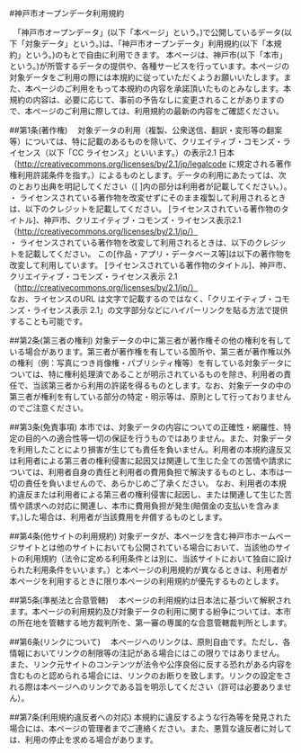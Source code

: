#神戸市オープンデータ利用規約

　「神戸市オープンデータ」(以下「本ページ」という。)で公開しているデータ(以下「対象データ」という。)は、「神戸市オープンデータ」利用規約(以下「本規約」という。)のもとで自由に利用できます。
本ページは、神戸市(以下「本市」という。)が所管するデータの提供や、各種サービスを行っています。本ページの対象データをご利用の際には本規約に従っていただくようお願いいたします。また、本ページのご利用をもって本規約の内容を承諾頂いたものとみなします。本規約の内容は、必要に応じて、事前の予告なしに変更されることがありますので、本ページのご利用に際しては、利用規約の最新の内容をご確認ください。

##第1条(著作権)
　対象データの利用（複製、公衆送信、翻訳・変形等の翻案等）については、特に記載のあるものを除いて、クリエイティブ・コモンズ・ライセンス（以下「CC ライセンス」といいます。）の表示2.1 日本（http://creativecommons.org/licenses/by/2.1/jp/legalcode に規定される著作権利用許諾条件を指す。）によるものとします。データの利用にあたっては、次のとおり出典を明記してください（[ ]内の部分は利用者が記載してください。）。  
・ ライセンスされている著作物を改変せずにそのまま複製して利用されるときは、以下のクレジットを記載してください。
[ライセンスされている著作物のタイトル]、神戸市、クリエイティブ・コモンズ・ライセンス表示2.1（http://creativecommons.org/licenses/by/2.1/jp/）  
・ ライセンスされている著作物を改変して利用されるときは、以下のクレジットを記載してください。
この[作品・アプリ・データベース等]は以下の著作物を改変して利用しています。
[ライセンスされている著作物のタイトル]、神戸市、クリエイティブ・コモンズ・ライセンス表示 2.1（http://creativecommons.org/licenses/by/2.1/jp/）  
なお、ライセンスのURL は文字で記載するのではなく、「クリエイティブ・コモンズ・ライセンス表示 2.1」の文字部分などにハイパーリンクを貼る方法で提供することも可能です。

##第2条(第三者の権利)
対象データの中に第三者が著作権その他の権利を有している場合があります。第三者が著作権を有している箇所や、第三者が著作権以外の権利（例：写真につき肖像権・パブリシティ権等）を有している対象データについては、特に権利処理済であることが明示されているものを除き、利用者の責任で、当該第三者から利用の許諾を得るものとします。なお、対象データの中の第三者が権利を有している部分の特定・明示等は、原則として行っておりませんのでご注意ください。

##第3条(免責事項)
本市では、対象データの内容についての正確性・網羅性、特定の目的への適合性等一切の保証を行うものではありません。また、対象データを利用したことにより損害が生じても責任を負いません。利用者の本規約違反又は利用者による第三者の権利侵害に起因又は関連して生じた全ての苦情や請求については、利用者自身の責任と利用者の費用負担で解決するものとし、本市は一切の責任を負いませんので、あらかじめご了承ください。
なお、利用者の本規約違反または利用者による第三者の権利侵害に起因し、または関連して生じた苦情や請求への対応に関連し、本市に費用負担が発生(賠償金の支払いを含みます。)した場合は、利用者が当該費用を弁償するものとします。

##第4条(他サイトの利用規約)
対象データが、本ページを含む神戸市ホームページサイトとは他のサイトにおいても公開されている場合において、当該他のサイトの利用規約（法令に定める利用条件とは別に、当該サイトにおいて独自に設けられた利用条件をいいます。）と本ページの利用規約が異なるときは、利用者が本ページを利用するときに限り本ページの利用規約が優先するものとします。

##第5条(準拠法と合意管轄)
　本ページの利用規約は日本法に基づいて解釈されます。本ページの利用規約及び対象データの利用に関する紛争については、本市の所在地を管轄する地方裁判所を、第一審の専属的な合意管轄裁判所とします。

##第6条(リンクについて)
　本ページへのリンクは、原則自由です。ただし、各情報においてリンクの制限等の注記がある場合にはこの限りではありません。 また、リンク元サイトのコンテンツが法令や公序良俗に反する恐れがある内容を含むものと認められる場合には、リンクのお断りを致します。リンクの設定をされる際は本ページへのリンクである旨を明示してください（許可は必要ありません）。

##第7条(利用規約違反者への対応)
本規約に違反するような行為等を発見された場合には、本ページの管理者までご連絡ください。また、悪質な違反者に対しては、利用の停止を求める場合があります。
